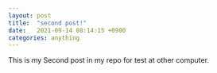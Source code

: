 ```yaml
---
layout: post
title:  "second post!"
date:   2021-09-14 08:14:15 +0900
categories: anything
---
```

This is my Second post in my repo for test at other computer.